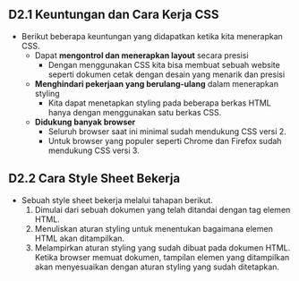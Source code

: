 ## D2.1 Keuntungan dan Cara Kerja CSS

- Berikut beberapa keuntungan yang didapatkan ketika kita menerapkan CSS.
  - Dapat **mengontrol dan menerapkan layout** secara presisi
    - Dengan menggunakan CSS kita bisa membuat sebuah website seperti dokumen cetak dengan desain yang menarik dan presisi
  - **Menghindari pekerjaan yang berulang-ulang** dalam menerapkan styling
    - Kita dapat menetapkan styling pada beberapa berkas HTML hanya dengan menggunakan satu berkas CSS.
  - **Didukung banyak browser**
    - Seluruh browser saat ini minimal sudah mendukung CSS versi 2.
    - Untuk browser yang populer seperti Chrome dan Firefox sudah mendukung CSS versi 3.

## D2.2 Cara Style Sheet Bekerja

- Sebuah style sheet bekerja melalui tahapan berikut.
  1. Dimulai dari sebuah dokumen yang telah ditandai dengan tag elemen HTML.
  2. Menuliskan aturan styling untuk menentukan bagaimana elemen HTML akan ditampilkan.
  3. Melampirkan aturan styling yang sudah dibuat pada dokumen HTML. Ketika browser memuat dokumen, tampilan elemen yang ditampilkan akan menyesuaikan dengan aturan styling yang sudah ditetapkan.
